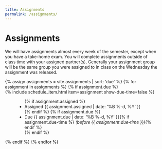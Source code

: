 ```yaml
---
title: Assignments
permalink: /assignments/
---
```

# Assignments
We will have assignments almost every week of the semester, except when you have a take-home exam. You will complete assignments outside of class time with your assigned partner(s). Generally your assignment group will be the same group you were assigned to in class on the Wednesday the assignment was released.

<dl>
  {% assign assignments = site.assignments | sort: 'due' %}
  {% for assignment in assignments %}
    {% if assignment.due %}
      <dt>{% include schedule_item.html item=assignment show-due-time=false %}</dt>
      <dd>
        <ul class="list-inline">
          {% if assignment.assigned %}
            <li>Assigned {{ assignment.assigned | date: '%B %-d, %Y' }}</li>
          {% endif %}
          {% if assignment.due %}
            <li>Due {{ assignment.due | date: '%B %-d, %Y' }}{% if assignment.due-time %} <i>(before {{ assignment.due-time }})</i>{% endif %}</li>
          {% endif %}
        </ul>
      </dd>
    {% endif %}
  {% endfor %}
</dl>